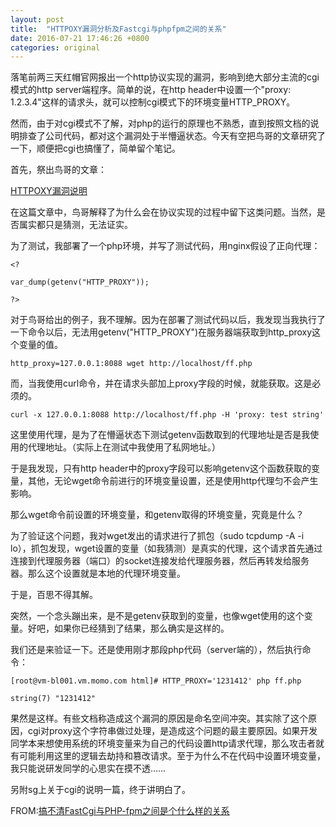 ```yaml
---
layout: post
title:  "HTTPOXY漏洞分析及Fastcgi与phpfpm之间的关系"
date: 2016-07-21 17:46:26 +0800
categories: original
---
```

落笔前两三天红帽官网报出一个http协议实现的漏洞，影响到绝大部分主流的cgi模式的http server端程序。简单的说，在http header中设置一个"proxy: 1.2.3.4"这样的请求头，就可以控制cgi模式下的环境变量HTTP_PROXY。

然而，由于对cgi模式不了解，对php的运行的原理也不熟悉，直到按照文档的说明排查了公司代码，都对这个漏洞处于半懵逼状态。今天有空把鸟哥的文章研究了一下，顺便把cgi也搞懂了，简单留个笔记。

首先，祭出鸟哥的文章：

 
[HTTPOXY漏洞说明]: http://www.laruence.com/2016/07/19/3101.html

[HTTPOXY漏洞说明] 

在这篇文章中，鸟哥解释了为什么会在协议实现的过程中留下这类问题。当然，是否属实都只是猜测，无法证实。

为了测试，我部署了一个php环境，并写了测试代码，用nginx假设了正向代理：


``` 
<?

var_dump(getenv("HTTP_PROXY"));

?>
```
 

 

对于鸟哥给出的例子，我不理解。因为在部署了测试代码以后，我发现当我执行了一下命令以后，无法用getenv("HTTP_PROXY")在服务器端获取到http_proxy这个变量的值。

```
http_proxy=127.0.0.1:8088 wget http://localhost/ff.php
```

 

而，当我使用curl命令，并在请求头部加上proxy字段的时候，就能获取。这是必须的。

 

```
curl -x 127.0.0.1:8088 http://localhost/ff.php -H 'proxy: test string'
```

这里使用代理，是为了在懵逼状态下测试getenv函数取到的代理地址是否是我使用的代理地址。（实际上在测试中我使用了私网地址。）

于是我发现，只有http header中的proxy字段可以影响getenv这个函数获取的变量，其他，无论wget命令前进行的环境变量设置，还是使用http代理匀不会产生影响。

 

那么wget命令前设置的环境变量，和getenv取得的环境变量，究竟是什么？

 

为了验证这个问题，我对wget发出的请求进行了抓包（sudo tcpdump -A  -i lo），抓包发现，wget设置的变量（如我猜测）是真实的代理，这个请求首先通过连接到代理服务器（端口）的socket连接发给代理服务器，然后再转发给服务器。那么这个设置就是本地的代理环境变量。

 

于是，百思不得其解。

 

突然，一个念头蹦出来，是不是getenv获取到的变量，也像wget使用的这个变量。好吧，如果你已经猜到了结果，那么确实是这样的。

我们还是来验证一下。还是使用刚才那段php代码（server端的），然后执行命令：

```
[root@vm-bl001.vm.momo.com html]# HTTP_PROXY='1231412' php ff.php

string(7) "1231412"

```

果然是这样。有些文档称造成这个漏洞的原因是命名空间冲突。其实除了这个原因，cgi对proxy这个字符串做过处理，是造成这个问题的最主要原因。如果开发同学本来想使用系统的环境变量来为自己的代码设置http请求代理，那么攻击者就有可能利用这里的逻辑去劫持和篡改请求。至于为什么不在代码中设置环境变量，我只能说研发同学的心思实在摸不透……

 

另附sg上关于cgi的说明一篇，终于讲明白了。

 

[搞不清FastCgi与PHP-fpm之间是个什么样的关系]:https://segmentfault.com/q/1010000000256516

FROM:[搞不清FastCgi与PHP-fpm之间是个什么样的关系]
